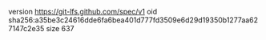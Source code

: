 version https://git-lfs.github.com/spec/v1
oid sha256:a35be3c24616dde6fa6bea401d777fd3509e6d29d19350b1277aa627147c2e35
size 637
